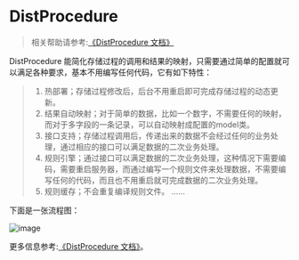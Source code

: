 # DistProcedure

> 相关帮助请参考:[《DistProcedure 文档》](https://distchen.gitbooks.io/distprocedure/content/)

DistProcedure 能简化存储过程的调用和结果的映射，只需要通过简单的配置就可以满足各种要求，基本不用编写任何代码，它有如下特性：
> 1. 热部署；存储过程修改后，后台不用重启即可完成存储过程的动态更新。
> 2. 结果自动映射；对于简单的数据，比如一个数字，不需要任何的映射，而对于多字段的一条记录，可以自动映射成配置的model类。
> 3. 接口支持；存储过程调用后，传递出来的数据不会经过任何的业务处理，通过相应的接口可以满足数据的二次业务处理。
> 4. 规则引擎；通过接口可以满足数据的二次业务处理，这种情况下需要编码，需要重启服务器，而通过编写一个规则文件来处理数据，不需要编写任何的代码，而且也不用重启就可完成数据的二次业务处理。
> 5. 规则缓存；不会重复编译规则文件。
> ......

下面是一张流程图：

![image](http://thumbnail0.baidupcs.com/thumbnail/25961198430c2325f33bbc6cd717aa8f?fid=3926998357-250528-262855255178162&time=1472785200&rt=sh&sign=FDTAER-DCb740ccc5511e5e8fedcff06b081203-0dz7rCXli8ACZ%2BlHg5CZUayFtec%3D&expires=8h&chkv=0&chkbd=0&chkpc=&dp-logid=5693101637789292383&dp-callid=0&size=c710_u400&quality=100)

更多信息参考:[《DistProcedure 文档》](https://distchen.gitbooks.io/distprocedure/content/)。